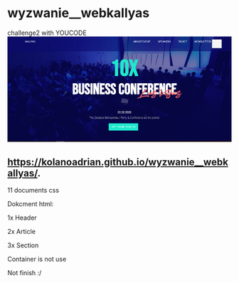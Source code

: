 # wyzwanie__webkallyas
challenge2 with YOUCODE
![Screenshot](files.og.png)
## https://kolanoadrian.github.io/wyzwanie__webkallyas/.

11 documents css

Dokcment html:   

1x  Header 

2x Article 

3x Section  

Container is not use 

Not finish :/
